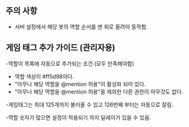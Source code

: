 ## 주의 사항

- 서버 설정에서 해당 봇의 역할 순서를 맨 위로 올려야 동작함.

## 게임 태그 추가 가이드 (관리자용)

-역할이 목록에 자동으로 추가되는 조건 (모두 만족해야함)  

- 역할 색상이 #ff5d98이다.  
- "아무나 해당 역할을 @mention 허용"이 활성화 되어 있다.  
- "아무나 해당 역할을 @mention 허용"을 제외한 다른 권한이 아무것도 없다.  

-게임태그는 최대 125개까지 불러올 수 있고 126번째 부터는 자동으로 잘림.  

-역할 숫자가 많으면 설정이 적용되기 까지 딜레이가 있을 수 있음.  
